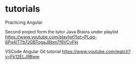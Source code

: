 # tutorials
Practicing Angular

Second project form the tutor Java Brains under playlist https://www.youtube.com/playlist?list=PLqq-6Pq4lTTb7JGBTogaJ8bm7f8VCvFkj

VSCode Angular Git tutorial
https://www.youtube.com/watch?v=Fk12ELJ9Bww
